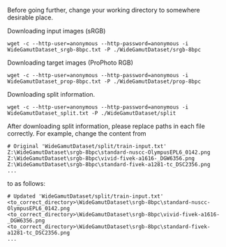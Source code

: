 Before going further, change your working directory to somewhere desirable place.

Downloading input images (sRGB)
```
wget -c --http-user=anonymous --http-password=anonymous -i WideGamutDataset_srgb-8bpc.txt -P ./WideGamutDataset/srgb-8bpc
```

Downloading target images (ProPhoto RGB)
```
wget -c --http-user=anonymous --http-password=anonymous -i WideGamutDataset_prop-8bpc.txt -P ./WideGamutDataset/prop-8bpc
```

Downloading split information.
```
wget -c --http-user=anonymous --http-password=anonymous -i WideGamutDataset_split.txt -P ./WideGamutDataset/split
```
After downloading split information, please replace paths in each file correctly. For example, change the content from
```
# Original 'WideGamutDataset/split/train-input.txt'
Z:\WideGamutDataset\srgb-8bpc\standard-nuscc-OlympusEPL6_0142.png
Z:\WideGamutDataset\srgb-8bpc\vivid-fivek-a1616-_DGW6356.png
Z:\WideGamutDataset\srgb-8bpc\standard-fivek-a1281-tc_DSC2356.png
...
```
to as follows:
```
# Updated 'WideGamutDataset/split/train-input.txt'
<to_correct_directory>\WideGamutDataset\srgb-8bpc\standard-nuscc-OlympusEPL6_0142.png
<to_correct_directory>\WideGamutDataset\srgb-8bpc\vivid-fivek-a1616-_DGW6356.png
<to_correct_directory>\WideGamutDataset\srgb-8bpc\standard-fivek-a1281-tc_DSC2356.png
...
```
